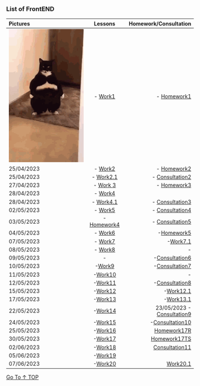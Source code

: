 ### List of FrontEND

| Pictures | Lessons | Homework/**Consultation** |
| :---         |     :---:      |          ---: |
| ![Cat with laser](https://github.com/AndreiBakhtinov/GenTech/blob/master/images/fat-cat-laser-eyes.gif)  |- [Work1](https://github.com/Sainozhenko/frontend/tree/master/01_HTML_intro_24_04_2023)     | - [Homework1](https://github.com/Sainozhenko/frontend/tree/master/01_homework)   |
| 25/04/2023     | - [Work2](https://github.com/Sainozhenko/frontend/tree/master/02_CSS_intro_25_04_2023)      | - [Homework2](https://github.com/Sainozhenko/frontend/tree/master/02_CSS_Coffee_25_04_2023)       |
| 25/04/2023  | - [Work2.1](https://github.com/Sainozhenko/frontend/tree/master/02_CSS_Coffee_25_04_2023)      | - [Consultation2](https://github.com/Sainozhenko/frontend/tree/master/seminars/CV_26_04_2023)     |
| 27/04/2023     | - [Work 3](https://github.com/Sainozhenko/frontend/tree/master/03_CSS_Cofee_Position_27_04_2023)     | - [Homework3](https://github.com/Sainozhenko/frontend/tree/master/03_Homework)     |
| 28/04/2023    |- [Work4](https://github.com/Sainozhenko/frontend/tree/master/04_CSS_Flex_28_04_2023)     |      |
|  28/04/2023   | - [Work4.1](https://github.com/Sainozhenko/frontend/tree/master/04_CSS_Flex_Practice_28_04_2023)         | - [Consultation3](https://github.com/Sainozhenko/frontend/tree/master/Position_28_04_2023) |
|  02/05/2023   | - [Work5](https://github.com/Sainozhenko/frontend/tree/master/05_CSS_Form_02_05_2023)         | - [Consultation4](https://github.com/Sainozhenko/frontend/tree/master/seminars/Form_02_05_2023) |
|  03/05/2023   | -[Homework4](https://github.com/Sainozhenko/frontend/tree/master/05_Homework_Form)  | - [Consultation5](https://github.com/Sainozhenko/frontend/tree/master/seminars/Form_New_03_05_2023) |
|  04/05/2023   | - [Work6](https://github.com/Sainozhenko/frontend/tree/master/06_CSS_Bootstrap_04_05_2023)       | -[Homework5](https://github.com/Sainozhenko/frontend/tree/master/06_HW_Bootstrap) |
|  07/05/2023   | - [Work7](https://github.com/Sainozhenko/frontend/tree/master/07_JS_Dom1_05_05_2023)    | -[Work7.1](https://github.com/Sainozhenko/frontend/tree/master/07_JS_Dom1_Practice_05_05_2023) |
|  08/05/2023   | - [Work8](https://github.com/Sainozhenko/frontend/tree/master/08_JS_Intro1_08_05_2023)  | -[]() |
|  09/05/2023   | -     | -[Consultation6](https://github.com/Sainozhenko/frontend/tree/master/seminars/PRIMITIVES_09_05_2023) |
|  10/05/2023   | -[Work9](https://github.com/Sainozhenko/frontend/tree/master/09_JS_Intro2_10_05_2023)     | -[Consultation7](https://github.com/Sainozhenko/frontend/tree/master/seminars/Arrays_10_05_2023) |
|  11/05/2023   | -[Work10](https://github.com/Sainozhenko/frontend/tree/master/10_JS_Arrays_Func_11_05_2023)| - |
|  12/05/2023   | -[Work11](https://github.com/Sainozhenko/frontend/tree/master/11_JS_Objects_12_05_2023)    | -[Consultation8](https://github.com/Sainozhenko/frontend/tree/master/seminars/Objects_12_05_2023) |
|  15/05/2023   | -[Work12](https://github.com/Sainozhenko/frontend/tree/master/12_JS_Event_Counter_15_05_2023)    | -[Work12.1](https://github.com/Sainozhenko/frontend/tree/master/12_JS_TODO_15_05_2023) |
|  17/05/2023   | -[Work13](https://github.com/Sainozhenko/frontend/tree/master/13_JS_Promies_17_05_2023)    | -[Work13.1](https://github.com/Sainozhenko/frontend/tree/master/13_JS_JSONPlaceHolder_17_05_2023) |
|  22/05/2023   | -[Work14](https://github.com/Sainozhenko/frontend/tree/master/14_JS_AsyncAwait_22_05_2023)    | 23/05/2023 -[Consultation9](https://github.com/Sainozhenko/frontend/tree/master/seminars/JSONPLaceHolder_AsyncAwait_23_05_2023) |
|  24/05/2023   | -[Work15](https://github.com/Sainozhenko/frontend/tree/master/15_JS_WeatherApp_24_05_2023)    | -[Consultation10](https://github.com/Sainozhenko/frontend/tree/master/seminars/Consultation10) |
|  25/05/2023   | -[Work16](https://github.com/Sainozhenko/frontend/tree/master/16_react_intro)    | [Homework17R](https://github.com/Sainozhenko/frontend/tree/master/17_homework_react) |
|  30/05/2023   | -[Work17](https://github.com/Sainozhenko/frontend/tree/master/17_homework_ts)    |[Homework17TS](https://github.com/Sainozhenko/frontend/tree/master/17_homework1_tsgit )  |
|  02/06/2023   | -[Work18](https://github.com/Sainozhenko/frontend/tree/master/17_hw)    |[Consultation11](https://github.com/Sainozhenko/frontend/tree/master/seminars/hookusestate_map)  |
|  05/06/2023   | -[Work19](https://github.com/Sainozhenko/frontend/tree/master/19_class_components)    |    |
|  07/06/2023   | -[Work20](https://github.com/Sainozhenko/frontend/tree/master/20_router)    | [Work20.1](https://github.com/Sainozhenko/frontend/tree/master/20_router_fetch)   |

[Go To ↑ TOP](#TOP)